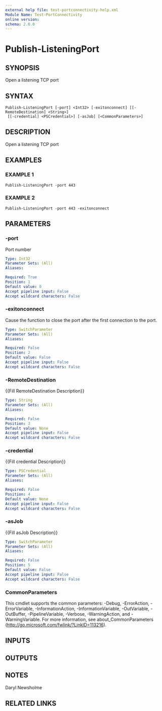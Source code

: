 ```yaml
---
external help file: test-portconnectivity-help.xml
Module Name: Test-PortConnectivity
online version:
schema: 2.0.0
---
```


# Publish-ListeningPort

## SYNOPSIS
Open a listening TCP port

## SYNTAX

```
Publish-ListeningPort [-port] <Int32> [-exitonconnect] [[-RemoteDestination] <String>]
 [[-credential] <PSCredential>] [-asJob] [<CommonParameters>]
```

## DESCRIPTION
Open a listening TCP port

## EXAMPLES

### EXAMPLE 1
```
Publish-ListeningPort -port 443
```

### EXAMPLE 2
```
Publish-ListeningPort -port 443 -exitonconnect
```

## PARAMETERS

### -port
Port number

```yaml
Type: Int32
Parameter Sets: (All)
Aliases:

Required: True
Position: 1
Default value: 0
Accept pipeline input: False
Accept wildcard characters: False
```

### -exitonconnect
Cause the function to close the port after the first connection to the port.

```yaml
Type: SwitchParameter
Parameter Sets: (All)
Aliases:

Required: False
Position: 2
Default value: False
Accept pipeline input: False
Accept wildcard characters: False
```

### -RemoteDestination
{{Fill RemoteDestination Description}}

```yaml
Type: String
Parameter Sets: (All)
Aliases:

Required: False
Position: 3
Default value: None
Accept pipeline input: False
Accept wildcard characters: False
```

### -credential
{{Fill credential Description}}

```yaml
Type: PSCredential
Parameter Sets: (All)
Aliases:

Required: False
Position: 4
Default value: None
Accept pipeline input: False
Accept wildcard characters: False
```

### -asJob
{{Fill asJob Description}}

```yaml
Type: SwitchParameter
Parameter Sets: (All)
Aliases:

Required: False
Position: 5
Default value: False
Accept pipeline input: False
Accept wildcard characters: False
```

### CommonParameters
This cmdlet supports the common parameters: -Debug, -ErrorAction, -ErrorVariable, -InformationAction, -InformationVariable, -OutVariable, -OutBuffer, -PipelineVariable, -Verbose, -WarningAction, and -WarningVariable.
For more information, see about_CommonParameters (http://go.microsoft.com/fwlink/?LinkID=113216).

## INPUTS

## OUTPUTS

## NOTES
Daryl Newsholme

## RELATED LINKS
